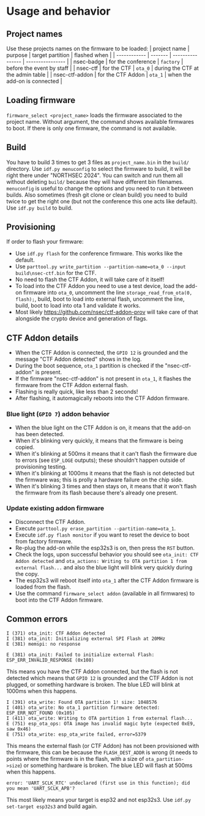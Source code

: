 # Usage and behavior

## Project names
Use these projects names on the firmware to be loaded:
| project name | purpose | target partition | flashed when |
| ------------ | ------- | ---------------- | ---------------- |
| nsec-badge | for the conference | `factory` | before the event by staff |
| nsec-ctf | for the CTF | `ota_0` | during the CTF at the admin table |
| nsec-ctf-addon | for the CTF Addon | `ota_1` | when the add-on is connected |

## Loading firmware
`firmware_select <project_name>` loads the firmware associated to the project
name. Without argument, the command shows available firmwares to boot.
If there is only one firmware, the command is not available.

## Build
You have to build 3 times to get 3 files as `project_name.bin` in the `build/`
directory. Use `idf.py menuconfig` to select the firmware to build, it will be
right there under "NORTHSEC 2024". You can switch and run them all without
deleting `build/` because they will have different bin filenames. `menuconfig`
is useful to change the options and you need to run it between builds. Also
sometimes (fresh git clone or clean build) you need to build twice to get the
right one (but not the conference this one acts like default). Use `idf.py
build` to build.

## Provisioning
If order to flash your firmware:
- Use `idf.py flash` for the conference firmware. This works like the default.
- Use `parttool.py write_partition --partition-name=ota_0 --input
  build\nsec-ctf.bin` for the CTF.
- No need to flash the CTF Addon, it will take care of it itself!
- To load into the CTF Addon you need to use a test device, load the add-on
  firmware into `ota_0`, uncomment the line `storage_read_from_ota(0, flash);`,
  build, boot to load into external flash, uncomment the line, build, boot to
  load into ota 1 and validate it works.
- Most likely https://github.com/nsec/ctf-addon-prov will take care of that
  alongside the crypto device and generation of flags.

## CTF Addon details
- When the CTF Addon is connected, the `GPIO 12` is grounded and the message
  "CTF Addon detected" shows in the log.
- During the boot sequence, `ota_1` partition is checked if the
  "nsec-ctf-addon" is present.
- If the firmware "nsec-ctf-addon" is not present in `ota_1`, it flashes the
  firmware from the CTF Addon external flash.
- Flashing is really quick, like less than 2 seconds!
- After flashing, it automagically reboots into the CTF Addon firmware.

### Blue light (`GPIO 7`) addon behavior
- When the blue light on the CTF Addon is on, it means that the add-on has been detected.
- When it's blinking very quickly, it means that the firmware is being copied.
- When it's blinking at 500ms it means that it can't flash the firmware due to
  errors (see `ESP_LOGE` outputs); these shouldn't happen outside of
  provisioning testing.
- When it's blinking at 1000ms it means that the flash is not detected but the
  firmware was; this is prolly a hardware failure on the chip side.
- When it's blinking 3 times and then stays on, it means that it won't flash
  the firmware from its flash because there's already one present.

### Update existing addon firmware
- Disconnect the CTF Addon.
- Execute `parttool.py erase_partition --partition-name=ota_1`.
- Execute `idf.py flash monitor` if you want to reset the device to boot from
  factory firmware.
- Re-plug the add-on while the esp32s3 is on, then press the `RST` button.
- Check the logs, upon successful behavior you should see `ota_init: CTF Addon
  detected` and `ota_actions: Writing to OTA partition 1 from external
  flash...` and also the blue light will blink very quickly during the copy.
- The esp32s3 will reboot itself into `ota_1` after the CTF Addon firmware is
  loaded from the flash.
- Use the command `firmware_select addon` (available in all firmwares) to boot
  into the CTF Addon firmware.
  

## Common errors

```
I (371) ota_init: CTF Addon detected
I (381) ota_init: Initializing external SPI Flash at 20MHz
E (381) memspi: no response

E (381) ota_init: Failed to initialize external Flash: ESP_ERR_INVALID_RESPONSE (0x108)
```
This means you have the CTF Addon connected, but the flash is not detected
which means that `GPIO 12` is grounded and the CTF Addon is not plugged, or
something hardware is broken. The blue LED will blink at 1000ms when this
happens.

```
I (391) ota_write: Found OTA partition 1! size: 1048576
I (401) ota_write: No ota_1 partition firmware detected: ESP_ERR_NOT_FOUND (0x105)
I (411) ota_write: Writing to OTA partition 1 from external flash...
E (751) esp_ota_ops: OTA image has invalid magic byte (expected 0xE9, saw 0x46)
E (751) ota_write: esp_ota_write failed, error=5379
```
This means the external flash (or CTF Addon) has not been provisioned with the
firmware, this can be because the `FLASH_DEST_ADDR` is wrong (it needs to
points where the firmware is in the flash, with a size of
`ota_partition->size`) or something hardware is broken. The blue LED will flash
at 500ms when this happens.

```
error: 'UART_SCLK_RTC' undeclared (first use in this function); did you mean 'UART_SCLK_APB'?
```
This most likely means your target is esp32 and not esp32s3. Use `idf.py
set-target esp32s3` and build again.
